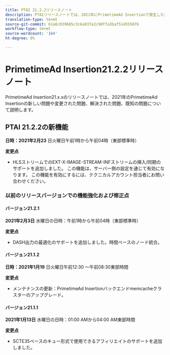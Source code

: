 ```yaml
---
title: PTAI 21.2.2リリースノート
description: PTAIリリースノートでは、2021年にPrimetimeAd Insertionで発生した新しい問題や変更された問題、解決された問題、既知の問題について説明します。
translation-type: tm+mt
source-git-commit: 61a6c039685c3c6a937e2c98ffa3baf51455507b
workflow-type: tm+mt
source-wordcount: '164'
ht-degree: 0%

---
```



# PrimetimeAd Insertion21.2.2リリースノート

PrimetimeAd Insertion21.x.xのリリースノートでは、2021年のPrimetimeAd Insertionの新しい問題や変更された問題、解決された問題、既知の問題について説明します。

## PTAI 21.2.2の新機能

**日時：2021年2月23** 日火曜日午前1時から午前04時（東部標準時）

**変更点**

* HLSストリームでのEXT-X-IMAGE-STREAM-INFストリームの挿入/同期のサポートを追加しました。 この機能は、サーバー側の設定を通じて有効になります。 この機能を有効にするには、テクニカルアカウント担当者にお問い合わせください。

### 以前のリリースバージョンでの機能強化および修正点

#### バージョン21.2.1

**2021年2月3日** 水曜日の日時：午前1時から午前04時（東部標準時）

**変更点**

* DASH出力の最適化のサポートを追加しました。時間ベースのノード統合。

#### バージョン21.1.2

**日時：2021年1月19** 日火曜日午前12:30 ～午前08:30東部時間

**変更点**

* メンテナンスの更新：PrimetimeAd Insertionバックエンドmemcacheクラスターのアップグレード。

#### バージョン21.1.1

**2021年1月13日** 水曜日の日時：01:00 AMから04:00 AM東部時間

**変更点**

* SCTE35ベースのキュー形式で使用できるアフィリエイトのサポートを追加しました。